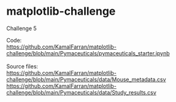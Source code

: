# matplotlib-challenge
Challenge 5

Code: <br>
https://github.com/KamalFarran/matplotlib-challenge/blob/main/Pymaceuticals/pymaceuticals_starter.ipynb
<br><br>
Source files: <br>
https://github.com/KamalFarran/matplotlib-challenge/blob/main/Pymaceuticals/data/Mouse_metadata.csv<br>
https://github.com/KamalFarran/matplotlib-challenge/blob/main/Pymaceuticals/data/Study_results.csv